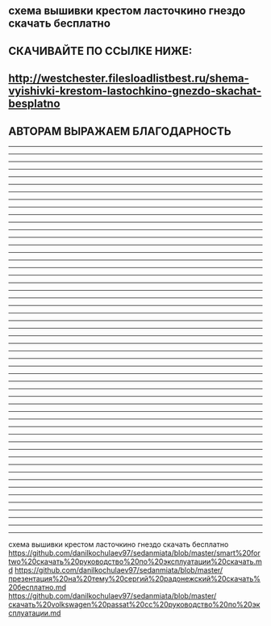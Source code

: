 схема вышивки крестом ласточкино гнездо скачать бесплатно
--------------------------------------------------
СКАЧИВАЙТЕ ПО ССЫЛКЕ НИЖЕ:
--------------------------------------------------
http://westchester.filesloadlistbest.ru/shema-vyishivki-krestom-lastochkino-gnezdo-skachat-besplatno
--------------------------------------------------
АВТОРАМ ВЫРАЖАЕМ БЛАГОДАРНОСТЬ
--------------------------------------------------
--------------------------------------------------
--------------------------------------------------
--------------------------------------------------
--------------------------------------------------
--------------------------------------------------
--------------------------------------------------
--------------------------------------------------
--------------------------------------------------
--------------------------------------------------
--------------------------------------------------
--------------------------------------------------
--------------------------------------------------
--------------------------------------------------
--------------------------------------------------
--------------------------------------------------
--------------------------------------------------
--------------------------------------------------
--------------------------------------------------
--------------------------------------------------
--------------------------------------------------
--------------------------------------------------
--------------------------------------------------
--------------------------------------------------
--------------------------------------------------
--------------------------------------------------
--------------------------------------------------
--------------------------------------------------
--------------------------------------------------
--------------------------------------------------
--------------------------------------------------
--------------------------------------------------
--------------------------------------------------
--------------------------------------------------
--------------------------------------------------
--------------------------------------------------
--------------------------------------------------
--------------------------------------------------
--------------------------------------------------
--------------------------------------------------
--------------------------------------------------
--------------------------------------------------
--------------------------------------------------
--------------------------------------------------
--------------------------------------------------
--------------------------------------------------
--------------------------------------------------
--------------------------------------------------
--------------------------------------------------
--------------------------------------------------
--------------------------------------------------
--------------------------------------------------
--------------------------------------------------
схема вышивки крестом ласточкино гнездо скачать бесплатно 
https://github.com/danilkochulaev97/sedanmiata/blob/master/smart%20fortwo%20скачать%20руководство%20по%20эксплуатации%20скачать.md
https://github.com/danilkochulaev97/sedanmiata/blob/master/презентация%20на%20тему%20сергий%20радонежский%20скачать%20бесплатно.md
https://github.com/danilkochulaev97/sedanmiata/blob/master/скачать%20volkswagen%20passat%20cc%20руководство%20по%20эксплуатации.md